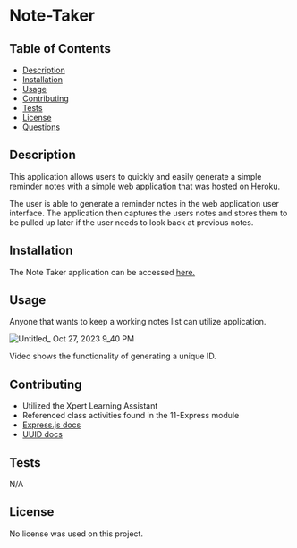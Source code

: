 # Note-Taker

## Table of Contents

  * [Description](#description)
  * [Installation](#installation)
  * [Usage](#usage)
  * [Contributing](#contributing)
  * [Tests](#tests)
  * [License](#license)
  * [Questions](#questions)

## Description

This application allows users to quickly and easily generate a simple reminder notes with a simple web application that was hosted on Heroku. 

The user is able to generate a reminder notes in the web application user interface. The application then captures the users notes and stores them to be pulled up later if the user needs to look back at previous notes. 

## Installation

The Note Taker application can be accessed [here.](https://simple-note-taker-app-0acf0b15ba29.herokuapp.com/)

## Usage

Anyone that wants to keep a working notes list can utilize application.

![Untitled_ Oct 27, 2023 9_40 PM](https://github.com/aaront080/Note-Taker/assets/143736506/74c4753a-69a1-497f-8c1f-9cd7436ebd07)

Video shows the functionality of generating a unique ID.


## Contributing

- Utilized the Xpert Learning Assistant
- Referenced class activities found in the 11-Express module
- [Express.js docs](https://expressjs.com/)
- [UUID docs](https://www.npmjs.com/package/uuid)

## Tests
N/A

## License

No license was used on this project.

